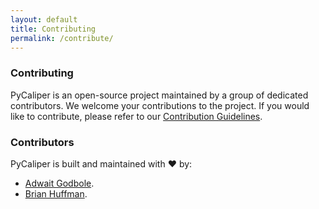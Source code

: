 ```yaml
---
layout: default
title: Contributing
permalink: /contribute/
---
```


### Contributing

PyCaliper is an open-source project maintained by a group of dedicated contributors. We welcome your contributions to the project. If you would like to contribute, please refer to our [Contribution Guidelines](https://github.com/pycaliper/pycaliper/blob/main/CONTRIBUTING.md).


### Contributors


<!-- Emoji -->
PyCaliper is built and maintained with :heart: by:


- [Adwait Godbole](mailto:adwait@berkeley.edu).
- [Brian Huffman](mailto:huffman.brian.c@gmail.com).